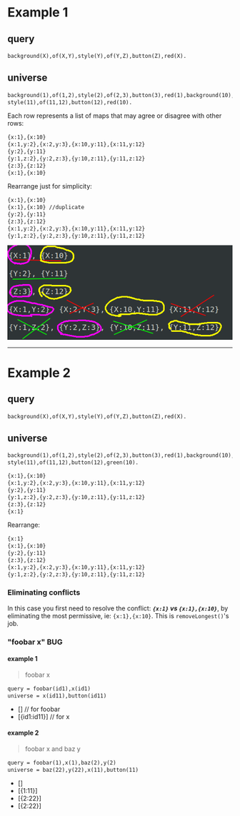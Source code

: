 # Example 1

## query

```
background(X),of(X,Y),style(Y),of(Y,Z),button(Z),red(X).
```

## universe

```
background(1),of(1,2),style(2),of(2,3),button(3),red(1),background(10),of(10,11),
style(11),of(11,12),button(12),red(10).
```

Each row represents a list of maps that may agree or disagree with other rows:

```
{x:1},{x:10}
{x:1,y:2},{x:2,y:3},{x:10,y:11},{x:11,y:12}
{y:2},{y:11}
{y:1,z:2},{y:2,z:3},{y:10,z:11},{y:11,z:12}
{z:3},{z:12}
{x:1},{x:10}
```

Rearrange just for simplicity:

```
{x:1},{x:10}
{x:1},{x:10} //duplicate
{y:2},{y:11}
{z:3},{z:12}
{x:1,y:2},{x:2,y:3},{x:10,y:11},{x:11,y:12}
{y:1,z:2},{y:2,z:3},{y:10,z:11},{y:11,z:12}
```

![](../res/solving-map-unif-equation.png)

---

# Example 2

## query

```
background(X),of(X,Y),style(Y),of(Y,Z),button(Z),red(X).
```

## universe

```
background(1),of(1,2),style(2),of(2,3),button(3),red(1),background(10),of(10,11),
style(11),of(11,12),button(12),green(10).
```

```
{x:1},{x:10}
{x:1,y:2},{x:2,y:3},{x:10,y:11},{x:11,y:12}
{y:2},{y:11}
{y:1,z:2},{y:2,z:3},{y:10,z:11},{y:11,z:12}
{z:3},{z:12}
{x:1}
```

Rearrange:

```
{x:1}
{x:1},{x:10}
{y:2},{y:11}
{z:3},{z:12}
{x:1,y:2},{x:2,y:3},{x:10,y:11},{x:11,y:12}
{y:1,z:2},{y:2,z:3},{y:10,z:11},{y:11,z:12}
```

### Eliminating conflicts

In this case you first need to resolve the conflict: _**`{x:1}` vs `{x:1},{x:10}`**_, by
eliminating the most permissive, ie: `{x:1},{x:10}`. This is `removeLongest()`'s
job.


### "foobar x" BUG


#### example 1

> foobar x

```
query = foobar(id1),x(id1)
universe = x(id11),button(id11)
```

* []             // for foobar
* [{id1:id11}]   // for x

#### example 2

> foobar x and baz y

```
query = foobar(1),x(1),baz(2),y(2)
universe = baz(22),y(22),x(11),button(11)
```

* []
* [{1:11}]
* [{2:22}]
* [{2:22}]





